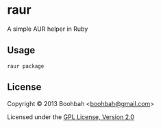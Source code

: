 raur
======================
A simple AUR helper in Ruby

Usage
-----
    raur package

License
----------
Copyright &copy; 2013 Boohbah <<boohbah@gmail.com>>

Licensed under the [GPL License, Version 2.0][GPL]  

[GPL]: http://www.gnu.org/licenses/gpl-2.0.html
